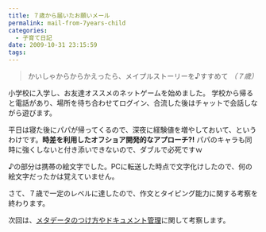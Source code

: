 ```yaml
---
title: ７歳から届いたお願いメール
permalink: mail-from-7years-child
categories:
  - 子育て日記
date: 2009-10-31 23:15:59
tags:
---
```


> かいしゃからからかえったら、メイプルストーリーを♪すすめて
_（７歳）_

小学校に入学し、お友達オススメのネットゲームを始めました。
学校から帰ると電話があり、場所を待ち合わせてログイン、合流した後はチャットで会話しながら遊びます。

平日は寝た後にパパが帰ってくるので、深夜に経験値を増やしておいて、というわけです。**時差を利用したオフショア開発的なアプローチ?!**
パパのキャラも同時に強くしないと付き添いできないので、ダブルで必死ですｗ

♪の部分は携帯の絵文字でした。PCに転送した時点で文字化けしたので、何の絵文字だったかは覚えていません。

さて、７歳で一定のレベルに達したので、作文とタイピング能力に関する考察を終わります。

次回は、[メタデータのつけ方やドキュメント管理](../directory-structure-by-5years-child/)に関して考察します。